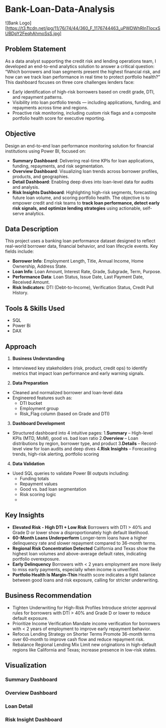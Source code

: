 # Bank-Loan-Data-Analysis
![Bank Logo][https://t3.ftcdn.net/jpg/11/76/74/44/360_F_1176744463_uPWDWhRInTlocxSUBDpY2FeqhAhmoSsS.jpg]

## Problem Statement
As a data analyst supporting the credit risk and lending operations team, I developed an end-to-end analytics solution to answer a critical question: 
“Which borrowers and loan segments present the highest financial risk, and how can we track loan performance in real time to protect portfolio health?”
This dashboard focuses on three core challenges lenders face:
- Early identification of high-risk borrowers based on credit grade, DTI, and repayment patterns.
- Visibility into loan portfolio trends — including applications, funding, and repayments across time and regions.
- Proactive risk monitoring, including custom risk flags and a composite portfolio health score for executive reporting.

## Objective
Design an end-to-end loan performance monitoring solution for financial institutions using Power BI, focused on:
- **Summary Dashboard**: Delivering real-time KPIs for loan applications, funding, repayments, and risk segmentation.
- **Overview Dashboard**: Visualizing loan trends across borrower profiles, products, and geographies.
- **Detail Dashboard**: Enabling deep dives into loan-level data for audits and analysis.
- **Risk Insights Dashboard**: Highlighting high-risk segments, forecasting future loan volume, and scoring portfolio health.
The objective is to empower credit and risk teams to **track loan performance, detect early risk signals, and optimize lending strategies** using actionable, self-serve analytics.

## Data Description
This project uses a banking loan performance dataset designed to reflect real-world borrower data, financial behavior, and loan lifecycle events. Key fields include:
- **Borrower Info**:	Employment Length, Title, Annual Income, Home Ownership, Address State.
- **Loan Info**: Loan Amount, Interest Rate, Grade, Subgrade, Term, Purpose.
- **Performance Data**:	Loan Status, Issue Date, Last Payment Date, Received Amount.
- **Risk Indicators**:	DTI (Debt-to-Income), Verification Status, Credit Pull History.

## Tools & Skills Used
- SQL
- Power Bi
- DAX

## Approach
1. **Business Understanding**
- Interviewed key stakeholders (risk, product, credit ops) to identify metrics that impact loan performance and early warning signals.

2. **Data Preparation**
- Cleaned and normalized borrower and loan-level data
- Engineered features such as:
    - DTI bucket
    - Employment group
    - Risk_Flag column (based on Grade and DTI)

3. **Dashboard Development**
- Structured dashboard into 4 intuitive pages:
1.**Summary** – High-level KPIs (MTD, MoM), good vs. bad loan ratio
2.**Overview** – Loan distributions by region, borrower type, and product
3.**Details** – Record-level view for loan audits and deep dives
4.**Risk Insights** – Forecasting trends, high-risk alerting, portfolio scoring

4. **Data Validation**
- Used SQL queries to validate Power BI outputs including:
    - Funding totals
    - Repayment values
    - Good vs. bad loan segmentation
    - Risk scoring logic
    - 
## Key Insights
- **Elevated Risk - High DTI + Low Risk**
Borrowers with DTI > 40% and Grade D or lower show a disproportionately high default likelihood.
- **60-Month Loans Underperform**
Longer-term loans have a higher delinquency rate and slower repayment compared to 36-month terms.
- **Regional Risk Concentration Detected**
California and Texas show the highest loan volumes and above-average default rates, indicating portfolio overexposure.
- **Early Delinquency**
Borrowers with < 2 years employment are more likely to miss early payments, especially when income is unverified.
- **Portfolio Health Is Margin-Thin**
Health score indicates a tight balance between good loans and risk exposure, calling for stricter underwriting.

## Business Recommendation
- Tighten Underwriting for High-Risk Profiles
Introduce stricter approval rules for borrowers with DTI > 40% and Grade D or lower to reduce default exposure.
- Prioritize Income Verification
Mandate income verification for borrowers with < 2 years of employment to improve early repayment behavior.
- Refocus Lending Strategy on Shorter Terms
Promote 36-month terms over 60-month to improve cash flow and reduce repayment risk.
- Rebalance Regional Lending Mix
Limit new originations in high-default regions like California and Texas; increase presence in low-risk states.

## Visualization
### Summary Dashboard

### Overview Dashboard

### Loan Detail

### Risk Insight Dashboard







